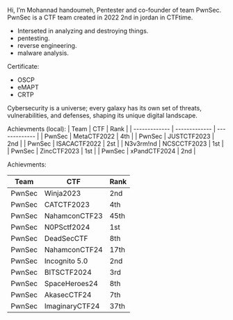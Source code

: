 Hi, I’m Mohannad handoumeh, Pentester and co-founder of team PwnSec. PwnSec is a CTF team created in 2022 2nd in jordan in CTFtime.
- Interseted in analyzing and destroying things.
- pentesting.
- reverse engineering.
- malware analysis.

Certificate:
- OSCP
- eMAPT
- CRTP

Cybersecurity is a universe; every galaxy has its own set of threats, vulnerabilities, and defenses, shaping its unique digital landscape.

Achievments (local):
|     Team      |      CTF      |     Rank      |
| ------------- | ------------- | ------------- |
|     PwnSec    |  MetaCTF2022  |      4th      |
|     PwnSec    |  JUSTCTF2023  |      2nd      |
|     PwnSec    |  ISACACTF2022 |      2st      |
|     N3v3rm!nd |  NCSCCTF2023  |      1st      |
|     PwnSec    |  ZincCTF2023  |      1st      |
|     PwnSec    |  xPandCTF2024 |      2nd      |

Achievments:

|      Team     |      CTF      |      Rank     |
| ------------- | ------------- | ------------- |
|     PwnSec    |   Winja2023   |      2nd      |
|     PwnSec    |   CATCTF2023  |      4th      |
|     PwnSec    | NahamconCTF23 |      45th     |
|     PwnSec    |  N0PSctf2024  |      1st      |
|     PwnSec    |  DeadSecCTF   |      8th      |
|     PwnSec    | NahamconCTF24 |      17th     |
|     PwnSec    | Incognito 5.0 |      2nd      |
|     PwnSec    | BITSCTF2024   |      3rd      |
|     PwnSec    | SpaceHeroes24 |      8th      |
|     PwnSec    |  AkasecCTF24  |      7th      |
|     PwnSec    | ImaginaryCTF24|      37th     |


<!---
TK757567/TK757567 is a ✨ special ✨ repository because its `README.md` (this file) appears on your GitHub profile.
You can click the Preview link to take a look at your changes.
--->
